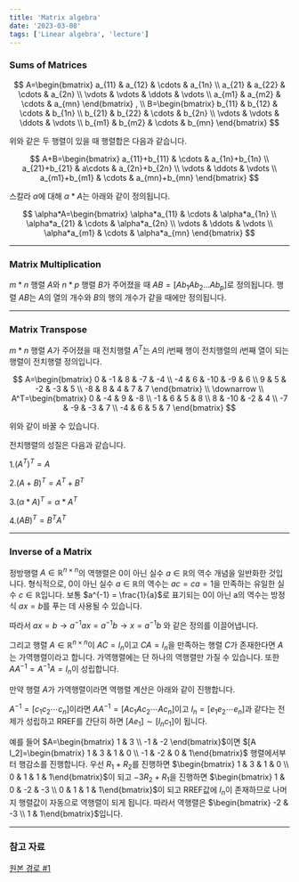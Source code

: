 ```yaml
---
title: 'Matrix algebra'
date: '2023-03-08'
tags: ['Linear algebra', 'lecture']
---
```


### Sums of Matrices

$$
A=\begin{bmatrix} a_{11} & a_{12} & \cdots & a_{1n} \\
a_{21} & a_{22} & \cdots & a_{2n} \\
\vdots & \vdots & \ddots & \vdots \\
a_{m1} & a_{m2} & \cdots & a_{mn}
\end{bmatrix} , \\
B=\begin{bmatrix} b_{11} & b_{12} & \cdots & b_{1n} \\
b_{21} & b_{22} & \cdots & b_{2n} \\
\vdots & \vdots & \ddots & \vdots \\
b_{m1} & b_{m2} & \cdots & b_{mn}
\end{bmatrix}
$$

위와 같은 두 행렬이 있을 때 행렬합은 다음과 같습니다.

$$
A+B=\begin{bmatrix} a_{11}+b_{11} & \cdots & a_{1n}+b_{1n} \\
a_{21}+b_{21} & a\cdots & a_{2n}+b_{2n} \\
\vdots & \ddots & \vdots \\
a_{m1}+b_{m1} & \cdots & a_{mn}+b_{mn}
\end{bmatrix}
$$

스칼라 $\alpha$에 대해 $\alpha*A$는 아래와 같이 정의됩니다.

$$
\alpha*A=\begin{bmatrix} \alpha*a_{11} & \cdots & \alpha*a_{1n} \\
\alpha*a_{21} & \cdots & \alpha*a_{2n} \\
\vdots & \ddots & \vdots \\
\alpha*a_{m1} & \cdots & \alpha*a_{mn}
\end{bmatrix}
$$

---

### Matrix Multiplication

$m*n$ 행렬 $A$와 $n*p$ 행렬 $B$가 주어졌을 때 $AB=[Ab_1 Ab_2 \dots Ab_p]$로 정의됩니다. 행렬 $AB$는 $A$의 열의 개수와 $B$의 행의 개수가 같을 때에만 정의됩니다.

---

### Matrix Transpose

$m*n$ 행렬 $A$가 주어졌을 때 전치행렬 $A^T$는 $A$의 $i$번째 행이 전치행렬의 $i$번째 열이 되는 행렬이 전치행렬 정의입니다.

$$
A=\begin{bmatrix} 0 & -1 & 8 & -7 & -4 \\
-4 & 6 & -10 & -9 & 6 \\
9 & 5 & -2 & -3 & 5 \\
-8 & 8 & 4 & 7 & 7
\end{bmatrix} \\
\downarrow \\
A^T=\begin{bmatrix} 0 & -4 & 9 & -8 \\
-1 & 6 & 5 & 8 \\
8 & -10 & -2 & 4 \\
-7 & -9 & -3 & 7 \\
-4 & 6 & 5 & 7
\end{bmatrix}
$$

위와 같이 바꿀 수 있습니다.

전치행렬의 성질은 다음과 같습니다.

1.$(A^T)^T=A$

2.$(A+B)^T=A^T+B^T$

3.$(\alpha*A)^T=\alpha*A^T$

4.$(AB)^T=B^TA^T$

---

### Inverse of a Matrix

정방행렬 $A \in \mathbb{R}^{n \times n}$의 역행렬은 0이 아닌 실수 $a \in \mathbb{R}$의 역수 개념을 일반화한 것입니다. 형식적으로, 0이 아닌 실수 $a \in \mathbb{R}$의 역수는 $ac=ca=1$을 만족하는 유일한 실수 $c \in \mathbb{R}$입니다. 보통 $a^{-1} = \frac{1}{a}$로 표기되는 0이 아닌 a의 역수는 방정식 $ax=b$를 푸는 데 사용될 수 있습니다.

따라서 $ax=b \rightarrow a^{-1}ax=a^{-1}b \rightarrow x=a^{-1}b$ 와 같은 정의를 이끌어냅니다.

그리고 행렬 $A \in \mathbb{R}^{n \times n}$이 $AC=I_n$이고 $CA=I_n$을 만족하는 행렬 $C$가 존재한다면 $A$는 가역행렬이라고 합니다. 가역행렬에는 단 하나의 역행렬만 가질 수 있습니다. 또한 $AA^{-1}=A^{-1}A=I_n$이 성립합니다.

만약 행렬 $A$가 가역행렬이라면 역행렬 계산은 아래와 같이 진행합니다.

$A^{-1}=[c_1 c_2 \cdots c_n]$이라면 $AA^{-1}=[Ac_1 Ac_2 \cdots Ac_n]$이고 $I_n=[e_1 e_2 \cdots e_n]$과 같다는 전제가 성립하고 RREF를 간단히 하면 $[A e_1] \sim [I_n c_1]$이 됩니다.

예를 들어 $A=\begin{bmatrix} 1 & 3 \\ -1 & -2 \end{bmatrix}$이면 $[A I_2]=\begin{bmatrix} 1 & 3 & 1 & 0 \\ -1 & -2 & 0 & 1\end{bmatrix}$ 행렬에서부터 행감소를 진행합니다. 우선 $R_1+R_2$를 진행하면 $\begin{bmatrix} 1 & 3 & 1 & 0 \\ 0 & 1 & 1 & 1\end{bmatrix}$이 되고 $-3R_2+R_1$을 진행하면 $\begin{bmatrix} 1 & 0 & -2 & -3 \\ 0 & 1 & 1 & 1\end{bmatrix}$이 되고 RREF값에 $I_n$이 존재하므로 나머지 행렬값이 자동으로 역행렬이 되게 됩니다. 따라서 역행렬은 $\begin{bmatrix} -2 & -3 \\ 1 & 1\end{bmatrix}$입니다.

---

### 참고 자료

[원본 경로 #1](https://www.geneseo.edu/~aguilar/public/assets/courses/233/main_notes.pdf)